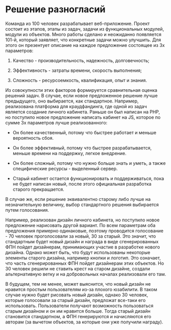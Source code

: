 # Решение разногласий

Команда из 100 человек разрабатывает веб-приложение. Проект состоит из этапов, этапы из задач, задачи из функциональных модулей, модули из объектов. Много работы сделано и неожиданно появляется 101-й, который заявляет, что конкретные задачи можно улучшить. Для этого он презентует описание на каждое предложение состоящее из 3х параметров:

1. Качество - производительность, надежность, долговечность;

2. Эффективность - затраты времени, скорость выполнения;

3. Сложность - ресурсоемкость, квалификация, опыт и знания.

Из совокупности этих факторов формируется сравнительная оценка решений задач. В случае, если новое предложенное решение лучше предыдущего, оно выбирается, как стандартное. 
Например, реализована платформа для краудфандинга, где одной из задач является создание личного кабинета. Раньше он был написан на PHP, но поступило новое предложение написать кабинет на JS, которое по сумме 3х параметров лучше реализованного:

- Он более качественный, потому что быстрее работает и меньше вероятность сбоя. 

- Он более эффективный, потому что быстрее разрабатывается, меньше времени на поддержку, легкое внедрение.

- Он более сложный, потому что нужно больше знать и уметь, а также специфические ресурсы - выделенный сервер.

- Старый кабинет остается функционировать и поддерживаться, пока не будет написан новый, после этого официальная разработка старого прекращается. 

В случае же, если решение эквивалентно старому либо лучше на незначительную величину, выбор стандартного решения выбирается путем голосования. 

Например, реализован дизайн личного кабинета, но поступило новое предложение нарисовать другой вариант. По всем параметрам оба предложения примерно одинаковые, поэтому проводится голосование - 70 человек проголосовали за новый, 30 за старый. Это значит, что стандартным будет новый дизайн и награда в виде сгенерированных ФПН пойдет дизайнерам, принимающих участие в разработке нового дизайна. Однако может быть, что будут использованы некоторые элементы старого дизайна, например кнопки и логотип. Это означает, что часть сгенерированных ФПН пойдет дизайнерам этих объектов. Но 30 человек решили не ставить крест на старом дизайне, создали альтернативную ветку и на добровольных началах реализовали его там. 

В будущем, тем не менее, может выяснится, что новый дизайн не нравится простым пользователям из-за плохого юзабилити. В таком случае нужно будет рисовать новый дизайн, однако 30 человек, которые голосовали за старый дизайн, предложат все-таки его использовать. Пользователи получают возможность пользоваться старым дизайном и он им нравится больше. Тогда старый дизайн становится стандартном, а ФПН генерируются и начисляются его авторам (за вычетом объектов, за которые они уже получили награду). 